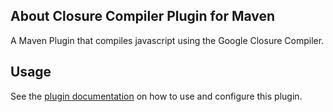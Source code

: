 ## About Closure Compiler Plugin for Maven

A Maven Plugin that compiles javascript using the Google Closure Compiler.


## Usage

See the [plugin documentation](plugin-info.html) on how to use and configure this plugin.
